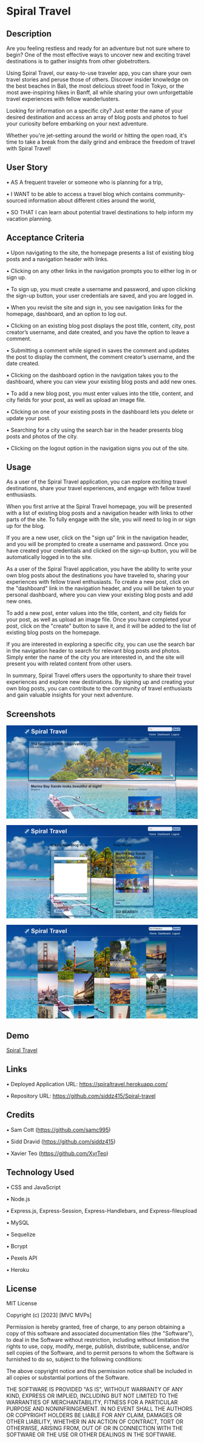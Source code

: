 # Spiral Travel

## Description

Are you feeling restless and ready for an adventure but not sure where to begin? One of the most effective ways to uncover new and exciting travel destinations is to gather insights from other globetrotters.

Using Spiral Travel, our easy-to-use traveler app, you can share your own travel stories and peruse those of others. Discover insider knowledge on the best beaches in Bali, the most delicious street food in Tokyo, or the most awe-inspiring hikes in Banff, all while sharing your own unforgettable travel experiences with fellow wanderlusters.

Looking for information on a specific city? Just enter the name of your desired destination and access an array of blog posts and photos to fuel your curiosity before embarking on your next adventure.

Whether you're jet-setting around the world or hitting the open road, it's time to take a break from the daily grind and embrace the freedom of travel with Spiral Travel!

## User Story

• AS A frequent traveler or someone who is planning for a trip,

• I WANT to be able to access a travel blog which contains community-sourced information about different cities around the world,

• SO THAT I can learn about potential travel destinations to help inform my vacation planning.

## Acceptance Criteria

• Upon navigating to the site, the homepage presents a list of existing blog posts and a navigation header with links.

• Clicking on any other links in the navigation prompts you to either log in or sign up.

• To sign up, you must create a username and password, and upon clicking the sign-up button, your user credentials are saved, and you are logged in.

• When you revisit the site and sign in, you see navigation links for the homepage, dashboard, and an option to log out.

• Clicking on an existing blog post displays the post title, content, city, post creator’s username, and date created, and you have the option to leave a comment.

• Submitting a comment while signed in saves the comment and updates the post to display the comment, the comment creator’s username, and the date created.

• Clicking on the dashboard option in the navigation takes you to the dashboard, where you can view your existing blog posts and add new ones.

• To add a new blog post, you must enter values into the title, content, and city fields for your post, as well as upload an image file.

• Clicking on one of your existing posts in the dashboard lets you delete or update your post.

• Searching for a city using the search bar in the header presents blog posts and photos of the city.

• Clicking on the logout option in the navigation signs you out of the site.

## Usage

As a user of the Spiral Travel application, you can explore exciting travel destinations, share your travel experiences, and engage with fellow travel enthusiasts.

When you first arrive at the Spiral Travel homepage, you will be presented with a list of existing blog posts and a navigation header with links to other parts of the site. To fully engage with the site, you will need to log in or sign up for the blog.

If you are a new user, click on the "sign up" link in the navigation header, and you will be prompted to create a username and password. Once you have created your credentials and clicked on the sign-up button, you will be automatically logged in to the site.

As a user of the Spiral Travel application, you have the ability to write your own blog posts about the destinations you have traveled to, sharing your experiences with fellow travel enthusiasts. To create a new post, click on the "dashboard" link in the navigation header, and you will be taken to your personal dashboard, where you can view your existing blog posts and add new ones.

To add a new post, enter values into the title, content, and city fields for your post, as well as upload an image file. Once you have completed your post, click on the "create" button to save it, and it will be added to the list of existing blog posts on the homepage.

If you are interested in exploring a specific city, you can use the search bar in the navigation header to search for relevant blog posts and photos. Simply enter the name of the city you are interested in, and the site will present you with related content from other users.

In summary, Spiral Travel offers users the opportunity to share their travel experiences and explore new destinations. By signing up and creating your own blog posts, you can contribute to the community of travel enthusiasts and gain valuable insights for your next adventure.

## Screenshots

![JPG](./public/images/screenshot1.jpg)

![JPG](./public/images/screenshot2.jpg)

![JPG](./public/images/screenshot3.jpg)

## Demo

[Spiral Travel](https://drive.google.com/file/d/1nky-7eQcC-Z6Eg9BPn90dkGalzIh9TtP/view)

## Links

• Deployed Application URL: https://spiraltravel.herokuapp.com/

• Repository URL: https://github.com/siddz415/Spiral-travel

## Credits

• Sam Cott (https://github.com/samc995)

• Sidd Dravid (https://github.com/siddz415)

• Xavier Teo (https://github.com/XvrTeo)

## Technology Used

• CSS and JavaScript

• Node.js

• Express.js, Express-Session, Express-Handlebars, and Express-fileupload

• MySQL

• Sequelize

• Bcrypt

• Pexels API

• Heroku

## License

MIT License

Copyright (c) [2023] [MVC MVPs]

Permission is hereby granted, free of charge, to any person obtaining a copy
of this software and associated documentation files (the "Software"), to deal
in the Software without restriction, including without limitation the rights
to use, copy, modify, merge, publish, distribute, sublicense, and/or sell
copies of the Software, and to permit persons to whom the Software is
furnished to do so, subject to the following conditions:

The above copyright notice and this permission notice shall be included in all
copies or substantial portions of the Software.

THE SOFTWARE IS PROVIDED "AS IS", WITHOUT WARRANTY OF ANY KIND, EXPRESS OR
IMPLIED, INCLUDING BUT NOT LIMITED TO THE WARRANTIES OF MERCHANTABILITY,
FITNESS FOR A PARTICULAR PURPOSE AND NONINFRINGEMENT. IN NO EVENT SHALL THE
AUTHORS OR COPYRIGHT HOLDERS BE LIABLE FOR ANY CLAIM, DAMAGES OR OTHER
LIABILITY, WHETHER IN AN ACTION OF CONTRACT, TORT OR OTHERWISE, ARISING FROM,
OUT OF OR IN CONNECTION WITH THE SOFTWARE OR THE USE OR OTHER DEALINGS IN THE
SOFTWARE.
